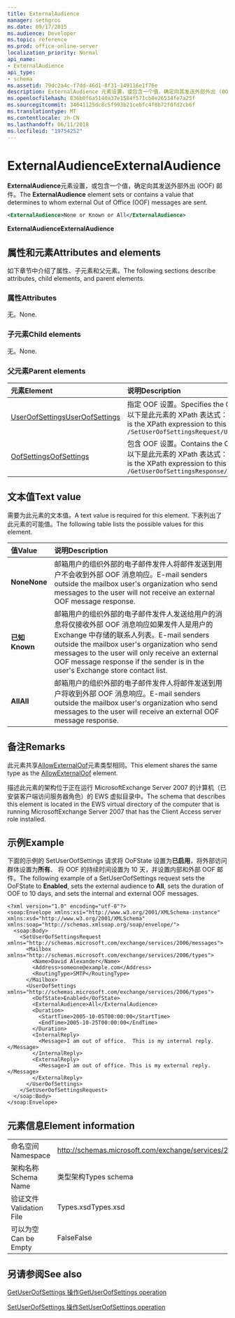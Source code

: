 ```yaml
---
title: ExternalAudience
manager: sethgros
ms.date: 09/17/2015
ms.audience: Developer
ms.topic: reference
ms.prod: office-online-server
localization_priority: Normal
api_name:
- ExternalAudience
api_type:
- schema
ms.assetid: 79dc2a4c-f7dd-46d1-8f31-149116e1f76e
description: ExternalAudience 元素设置，或包含一个值，确定向其发送外部外出 (OOF) 邮件。
ms.openlocfilehash: 836b0f6a5140a37e1584f571cb8e26534fe7a25f
ms.sourcegitcommit: 34041125dc8c5f993b21cebfc4f8b72f0fd2cb6f
ms.translationtype: MT
ms.contentlocale: zh-CN
ms.lasthandoff: 06/11/2018
ms.locfileid: "19754252"
---
```

# <a name="externalaudience"></a><span data-ttu-id="52882-103">ExternalAudience</span><span class="sxs-lookup"><span data-stu-id="52882-103">ExternalAudience</span></span>

<span data-ttu-id="52882-104">**ExternalAudience**元素设置，或包含一个值，确定向其发送外部外出 (OOF) 邮件。</span><span class="sxs-lookup"><span data-stu-id="52882-104">The **ExternalAudience** element sets or contains a value that determines to whom external Out of Office (OOF) messages are sent.</span></span> 
  
```xml
<ExternalAudience>None or Known or All</ExternalAudience>
```

 <span data-ttu-id="52882-105">**ExternalAudience**</span><span class="sxs-lookup"><span data-stu-id="52882-105">**ExternalAudience**</span></span>
## <a name="attributes-and-elements"></a><span data-ttu-id="52882-106">属性和元素</span><span class="sxs-lookup"><span data-stu-id="52882-106">Attributes and elements</span></span>

<span data-ttu-id="52882-107">如下章节中介绍了属性、子元素和父元素。</span><span class="sxs-lookup"><span data-stu-id="52882-107">The following sections describe attributes, child elements, and parent elements.</span></span>
  
### <a name="attributes"></a><span data-ttu-id="52882-108">属性</span><span class="sxs-lookup"><span data-stu-id="52882-108">Attributes</span></span>

<span data-ttu-id="52882-109">无。</span><span class="sxs-lookup"><span data-stu-id="52882-109">None.</span></span>
  
### <a name="child-elements"></a><span data-ttu-id="52882-110">子元素</span><span class="sxs-lookup"><span data-stu-id="52882-110">Child elements</span></span>

<span data-ttu-id="52882-111">无。</span><span class="sxs-lookup"><span data-stu-id="52882-111">None.</span></span>
  
### <a name="parent-elements"></a><span data-ttu-id="52882-112">父元素</span><span class="sxs-lookup"><span data-stu-id="52882-112">Parent elements</span></span>

|<span data-ttu-id="52882-113">**元素**</span><span class="sxs-lookup"><span data-stu-id="52882-113">**Element**</span></span>|<span data-ttu-id="52882-114">**说明**</span><span class="sxs-lookup"><span data-stu-id="52882-114">**Description**</span></span>|
|:-----|:-----|
|[<span data-ttu-id="52882-115">UserOofSettings</span><span class="sxs-lookup"><span data-stu-id="52882-115">UserOofSettings</span></span>](useroofsettings.md) <br/> |<span data-ttu-id="52882-116">指定 OOF 设置。</span><span class="sxs-lookup"><span data-stu-id="52882-116">Specifies the OOF settings.</span></span>  <br/> <span data-ttu-id="52882-117">以下是此元素的 XPath 表达式：</span><span class="sxs-lookup"><span data-stu-id="52882-117">The following is the XPath expression to this element:</span></span>  <br/>  `/SetUserOofSettingsRequest/UserOofSettings` <br/> |
|[<span data-ttu-id="52882-118">OofSettings</span><span class="sxs-lookup"><span data-stu-id="52882-118">OofSettings</span></span>](oofsettings.md) <br/> |<span data-ttu-id="52882-119">包含 OOF 设置。</span><span class="sxs-lookup"><span data-stu-id="52882-119">Contains the OOF settings.</span></span>  <br/> <span data-ttu-id="52882-120">以下是此元素的 XPath 表达式：</span><span class="sxs-lookup"><span data-stu-id="52882-120">The following is the XPath expression to this element:</span></span>  <br/>  `/GetUserOofSettingsResponse/OofSettings` <br/> |
   
## <a name="text-value"></a><span data-ttu-id="52882-121">文本值</span><span class="sxs-lookup"><span data-stu-id="52882-121">Text value</span></span>

<span data-ttu-id="52882-122">需要为此元素的文本值。</span><span class="sxs-lookup"><span data-stu-id="52882-122">A text value is required for this element.</span></span> <span data-ttu-id="52882-123">下表列出了此元素的可能值。</span><span class="sxs-lookup"><span data-stu-id="52882-123">The following table lists the possible values for this element.</span></span>
  
|<span data-ttu-id="52882-124">**值**</span><span class="sxs-lookup"><span data-stu-id="52882-124">**Value**</span></span>|<span data-ttu-id="52882-125">**说明**</span><span class="sxs-lookup"><span data-stu-id="52882-125">**Description**</span></span>|
|:-----|:-----|
|<span data-ttu-id="52882-126">**None**</span><span class="sxs-lookup"><span data-stu-id="52882-126">**None**</span></span> <br/> |<span data-ttu-id="52882-127">邮箱用户的组织外部的电子邮件发件人将邮件发送到用户不会收到外部 OOF 消息响应。</span><span class="sxs-lookup"><span data-stu-id="52882-127">E-mail senders outside the mailbox user's organization who send messages to the user will not receive an external OOF message response.</span></span>  <br/> |
|<span data-ttu-id="52882-128">**已知**</span><span class="sxs-lookup"><span data-stu-id="52882-128">**Known**</span></span> <br/> |<span data-ttu-id="52882-129">邮箱用户的组织外部的电子邮件发件人发送给用户的消息将仅接收外部 OOF 消息响应如果发件人是用户的 Exchange 中存储的联系人列表。</span><span class="sxs-lookup"><span data-stu-id="52882-129">E-mail senders outside the mailbox user's organization who send messages to the user will only receive an external OOF message response if the sender is in the user's Exchange store contact list.</span></span>  <br/> |
|<span data-ttu-id="52882-130">**All**</span><span class="sxs-lookup"><span data-stu-id="52882-130">**All**</span></span> <br/> |<span data-ttu-id="52882-131">邮箱用户的组织外部的电子邮件发件人将邮件发送到用户将收到外部 OOF 消息响应。</span><span class="sxs-lookup"><span data-stu-id="52882-131">E-mail senders outside the mailbox user's organization who send messages to the user will receive an external OOF message response.</span></span>  <br/> |
   
## <a name="remarks"></a><span data-ttu-id="52882-132">备注</span><span class="sxs-lookup"><span data-stu-id="52882-132">Remarks</span></span>

<span data-ttu-id="52882-133">此元素共享[AllowExternalOof](allowexternaloof.md)元素类型相同。</span><span class="sxs-lookup"><span data-stu-id="52882-133">This element shares the same type as the [AllowExternalOof](allowexternaloof.md) element.</span></span> 
  
<span data-ttu-id="52882-134">描述此元素的架构位于正在运行 MicrosoftExchange Server 2007 的计算机（已安装客户端访问服务器角色）的 EWS 虚拟目录中。</span><span class="sxs-lookup"><span data-stu-id="52882-134">The schema that describes this element is located in the EWS virtual directory of the computer that is running MicrosoftExchange Server 2007 that has the Client Access server role installed.</span></span>
  
## <a name="example"></a><span data-ttu-id="52882-135">示例</span><span class="sxs-lookup"><span data-stu-id="52882-135">Example</span></span>

<span data-ttu-id="52882-136">下面的示例的 SetUserOofSettings 请求将 OoFState 设置为**已启用**，将外部访问群体设置为**所有**、 将 OOF 的持续时间设置为 10 天，并设置内部和外部 OOF 邮件。</span><span class="sxs-lookup"><span data-stu-id="52882-136">The following example of a SetUserOofSettings request sets the OoFState to **Enabled**, sets the external audience to **All**, sets the duration of OOF to 10 days, and sets the internal and external OOF messages.</span></span>
  
```
<?xml version="1.0" encoding="utf-8"?>
<soap:Envelope xmlns:xsi="http://www.w3.org/2001/XMLSchema-instance" xmlns:xsd="http://www.w3.org/2001/XMLSchema" xmlns:soap="http://schemas.xmlsoap.org/soap/envelope/">
  <soap:Body>
    <SetUserOofSettingsRequest xmlns="http://schemas.microsoft.com/exchange/services/2006/messages">
      <Mailbox xmlns="http://schemas.microsoft.com/exchange/services/2006/types">
        <Name>David Alexander</Name>
        <Address>someone@example.com</Address>
        <RoutingType>SMTP</RoutingType>
      </Mailbox>
      <UserOofSettings xmlns="http://schemas.microsoft.com/exchange/services/2006/types">
        <OofState>Enabled</OofState>
        <ExternalAudience>All</ExternalAudience>
        <Duration>
          <StartTime>2005-10-05T00:00:00</StartTime>
          <EndTime>2005-10-25T00:00:00</EndTime>
        </Duration>
        <InternalReply>
          <Message>I am out of office.  This is my internal reply.</Message>
        </InternalReply>
        <ExternalReply>
          <Message>I am out of office. This is my external reply.</Message>
        </ExternalReply>
      </UserOofSettings>
    </SetUserOofSettingsRequest>
  </soap:Body>
</soap:Envelope>
```

## <a name="element-information"></a><span data-ttu-id="52882-137">元素信息</span><span class="sxs-lookup"><span data-stu-id="52882-137">Element information</span></span>

|||
|:-----|:-----|
|<span data-ttu-id="52882-138">命名空间</span><span class="sxs-lookup"><span data-stu-id="52882-138">Namespace</span></span>  <br/> |http://schemas.microsoft.com/exchange/services/2006/types  <br/> |
|<span data-ttu-id="52882-139">架构名称</span><span class="sxs-lookup"><span data-stu-id="52882-139">Schema Name</span></span>  <br/> |<span data-ttu-id="52882-140">类型架构</span><span class="sxs-lookup"><span data-stu-id="52882-140">Types schema</span></span>  <br/> |
|<span data-ttu-id="52882-141">验证文件</span><span class="sxs-lookup"><span data-stu-id="52882-141">Validation File</span></span>  <br/> |<span data-ttu-id="52882-142">Types.xsd</span><span class="sxs-lookup"><span data-stu-id="52882-142">Types.xsd</span></span>  <br/> |
|<span data-ttu-id="52882-143">可以为空</span><span class="sxs-lookup"><span data-stu-id="52882-143">Can be Empty</span></span>  <br/> |<span data-ttu-id="52882-144">False</span><span class="sxs-lookup"><span data-stu-id="52882-144">False</span></span>  <br/> |
   
## <a name="see-also"></a><span data-ttu-id="52882-145">另请参阅</span><span class="sxs-lookup"><span data-stu-id="52882-145">See also</span></span>



[<span data-ttu-id="52882-146">GetUserOofSettings 操作</span><span class="sxs-lookup"><span data-stu-id="52882-146">GetUserOofSettings operation</span></span>](getuseroofsettings-operation.md)
  
[<span data-ttu-id="52882-147">SetUserOofSettings 操作</span><span class="sxs-lookup"><span data-stu-id="52882-147">SetUserOofSettings operation</span></span>](setuseroofsettings-operation.md)

